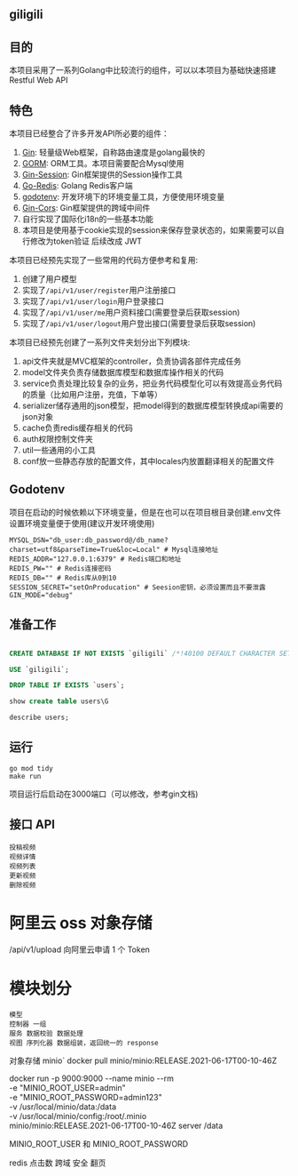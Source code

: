 ## giligili



## 目的

本项目采用了一系列Golang中比较流行的组件，可以以本项目为基础快速搭建Restful Web API


## 特色

本项目已经整合了许多开发API所必要的组件：

1. [Gin](https://github.com/gin-gonic/gin): 轻量级Web框架，自称路由速度是golang最快的 
2. [GORM](https://gorm.io/index.html): ORM工具。本项目需要配合Mysql使用 
3. [Gin-Session](https://github.com/gin-contrib/sessions): Gin框架提供的Session操作工具
4. [Go-Redis](https://github.com/go-redis/redis): Golang Redis客户端
5. [godotenv](https://github.com/joho/godotenv): 开发环境下的环境变量工具，方便使用环境变量
6. [Gin-Cors](https://github.com/gin-contrib/cors): Gin框架提供的跨域中间件
7. 自行实现了国际化i18n的一些基本功能
8. 本项目是使用基于cookie实现的session来保存登录状态的，如果需要可以自行修改为token验证 后续改成 JWT


本项目已经预先实现了一些常用的代码方便参考和复用:

1. 创建了用户模型
2. 实现了```/api/v1/user/register```用户注册接口
3. 实现了```/api/v1/user/login```用户登录接口
4. 实现了```/api/v1/user/me```用户资料接口(需要登录后获取session)
5. 实现了```/api/v1/user/logout```用户登出接口(需要登录后获取session)


本项目已经预先创建了一系列文件夹划分出下列模块:

1. api文件夹就是MVC框架的controller，负责协调各部件完成任务
2. model文件夹负责存储数据库模型和数据库操作相关的代码
3. service负责处理比较复杂的业务，把业务代码模型化可以有效提高业务代码的质量（比如用户注册，充值，下单等）
4. serializer储存通用的json模型，把model得到的数据库模型转换成api需要的json对象
5. cache负责redis缓存相关的代码
6. auth权限控制文件夹
7. util一些通用的小工具
8. conf放一些静态存放的配置文件，其中locales内放置翻译相关的配置文件

## Godotenv

项目在启动的时候依赖以下环境变量，但是在也可以在项目根目录创建.env文件设置环境变量便于使用(建议开发环境使用)

```shell
MYSQL_DSN="db_user:db_password@/db_name?charset=utf8&parseTime=True&loc=Local" # Mysql连接地址
REDIS_ADDR="127.0.0.1:6379" # Redis端口和地址
REDIS_PW="" # Redis连接密码
REDIS_DB="" # Redis库从0到10
SESSION_SECRET="setOnProducation" # Seesion密钥，必须设置而且不要泄露
GIN_MODE="debug"
```




## 准备工作

```sql

CREATE DATABASE IF NOT EXISTS `giligili` /*!40100 DEFAULT CHARACTER SET utf8 COLLATE utf8_unicode_ci */;

USE `giligili`;

DROP TABLE IF EXISTS `users`;

show create table users\G

describe users;
```

## 运行

```shell
go mod tidy
make run
```

项目运行后启动在3000端口（可以修改，参考gin文档)


## 接口 API 
```
投稿视频
视频详情
视频列表
更新视频
删除视频
```

# 阿里云 oss 对象存储


/api/v1/upload 向阿里云申请 1 个 Token




# 模块划分
```
模型
控制器 一组
服务 数据校验 数据处理
视图 序列化器 数据组装，返回统一的 response
```

对象存储 minio`
docker pull minio/minio:RELEASE.2021-06-17T00-10-46Z


docker run -p 9000:9000 --name minio --rm \
  -e "MINIO_ROOT_USER=admin" \
  -e "MINIO_ROOT_PASSWORD=admin123" \
  -v /usr/local/minio/data:/data \
  -v /usr/local/minio/config:/root/.minio \
  minio/minio:RELEASE.2021-06-17T00-10-46Z server /data


MINIO_ROOT_USER 和 MINIO_ROOT_PASSWORD

redis 点击数
跨域
安全
翻页
